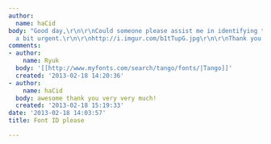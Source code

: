 ```yaml
---
author:
  name: haCid
body: "Good day,\r\n\r\nCould someone please assist me in identifying this font? Its
  a bit urgent.\r\n\r\nhttp://i.imgur.com/b1tTupG.jpg\r\n\r\nThank you and kind regards\r\n\r\nhaCid"
comments:
- author:
    name: Ryuk
  body: '[[http://www.myfonts.com/search/tango/fonts/|Tango]]'
  created: '2013-02-18 14:20:36'
- author:
    name: haCid
  body: awesome thank you very very much!
  created: '2013-02-18 15:19:33'
date: '2013-02-18 14:03:57'
title: Font ID please

---
```

